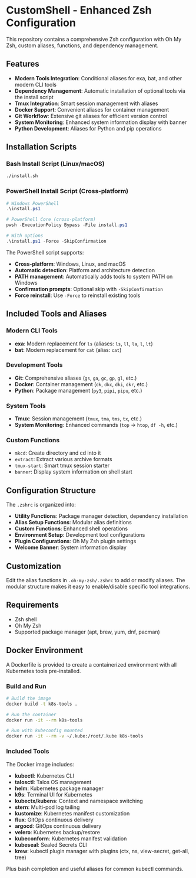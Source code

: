 # CustomShell - Enhanced Zsh Configuration

This repository contains a comprehensive Zsh configuration with Oh My Zsh, custom aliases, functions, and dependency management.

## Features

- **Modern Tools Integration**: Conditional aliases for exa, bat, and other modern CLI tools
- **Dependency Management**: Automatic installation of optional tools via the install script
- **Tmux Integration**: Smart session management with aliases
- **Docker Support**: Convenient aliases for container management
- **Git Workflow**: Extensive git aliases for efficient version control
- **System Monitoring**: Enhanced system information display with banner
- **Python Development**: Aliases for Python and pip operations

## Installation Scripts

### Bash Install Script (Linux/macOS)
```bash
./install.sh
```

### PowerShell Install Script (Cross-platform)
```powershell
# Windows PowerShell
.\install.ps1

# PowerShell Core (cross-platform)
pwsh -ExecutionPolicy Bypass -File install.ps1

# With options
.\install.ps1 -Force -SkipConfirmation
```

The PowerShell script supports:
- **Cross-platform**: Windows, Linux, and macOS
- **Automatic detection**: Platform and architecture detection
- **PATH management**: Automatically adds tools to system PATH on Windows
- **Confirmation prompts**: Optional skip with `-SkipConfirmation`
- **Force reinstall**: Use `-Force` to reinstall existing tools

## Included Tools and Aliases

### Modern CLI Tools
- **exa**: Modern replacement for `ls` (aliases: `ls`, `ll`, `la`, `l`, `lt`)
- **bat**: Modern replacement for `cat` (alias: `cat`)

### Development Tools
- **Git**: Comprehensive aliases (`gs`, `ga`, `gc`, `gp`, `gl`, etc.)
- **Docker**: Container management (`dk`, `dkc`, `dki`, `dkr`, etc.)
- **Python**: Package management (`py3`, `pipi`, `pipu`, etc.)

### System Tools
- **Tmux**: Session management (`tmux`, `tma`, `tms`, `tx`, etc.)
- **System Monitoring**: Enhanced commands (`top` → `htop`, `df -h`, etc.)

### Custom Functions
- `mkcd`: Create directory and cd into it
- `extract`: Extract various archive formats
- `tmux-start`: Smart tmux session starter
- `banner`: Display system information on shell start

## Configuration Structure

The `.zshrc` is organized into:
- **Utility Functions**: Package manager detection, dependency installation
- **Alias Setup Functions**: Modular alias definitions
- **Custom Functions**: Enhanced shell operations
- **Environment Setup**: Development tool configurations
- **Plugin Configurations**: Oh My Zsh plugin settings
- **Welcome Banner**: System information display

## Customization

Edit the alias functions in `.oh-my-zsh/.zshrc` to add or modify aliases. The modular structure makes it easy to enable/disable specific tool integrations.

## Requirements

- Zsh shell
- Oh My Zsh
- Supported package manager (apt, brew, yum, dnf, pacman)

## Docker Environment

A Dockerfile is provided to create a containerized environment with all Kubernetes tools pre-installed.

### Build and Run

```bash
# Build the image
docker build -t k8s-tools .

# Run the container
docker run -it --rm k8s-tools

# Run with kubeconfig mounted
docker run -it --rm -v ~/.kube:/root/.kube k8s-tools
```

### Included Tools

The Docker image includes:

- **kubectl**: Kubernetes CLI
- **talosctl**: Talos OS management
- **helm**: Kubernetes package manager
- **k9s**: Terminal UI for Kubernetes
- **kubectx/kubens**: Context and namespace switching
- **stern**: Multi-pod log tailing
- **kustomize**: Kubernetes manifest customization
- **flux**: GitOps continuous delivery
- **argocd**: GitOps continuous delivery
- **velero**: Kubernetes backup/restore
- **kubeconform**: Kubernetes manifest validation
- **kubeseal**: Sealed Secrets CLI
- **krew**: kubectl plugin manager with plugins (ctx, ns, view-secret, get-all, tree)

Plus bash completion and useful aliases for common kubectl commands.